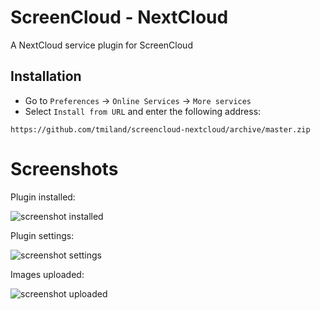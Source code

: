 # ScreenCloud - NextCloud

A NextCloud service plugin for ScreenCloud

## Installation

* Go to `Preferences` -> `Online Services` -> `More services`
* Select `Install from URL` and enter the following address:

```
https://github.com/tmiland/screencloud-nextcloud/archive/master.zip
```
# Screenshots

Plugin installed:

![screenshot installed](https://raw.githubusercontent.com/tmiland/screencloud-nextcloud/master/Screenshot%20at%2017_56_41.png?raw=true "Plugin installed")

Plugin settings:

![screenshot settings](https://raw.githubusercontent.com/tmiland/screencloud-nextcloud/master/Screenshot%20at%2018_06_39.png?raw=true "Plugin settings")

Images uploaded:

![screenshot uploaded](https://raw.githubusercontent.com/tmiland/screencloud-nextcloud/master/Screenshot%20at%2018_14_08.png?raw=true "Images uploaded")
